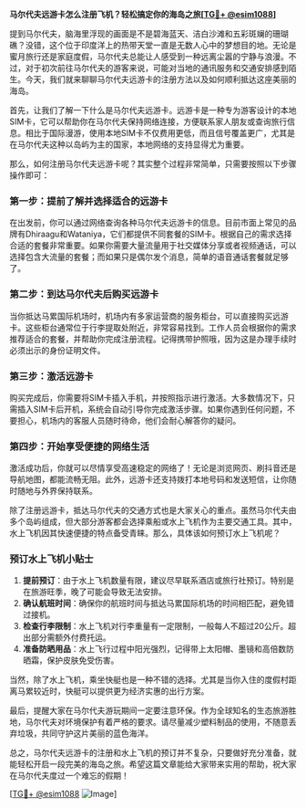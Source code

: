 **马尔代夫远游卡怎么注册飞机？轻松搞定你的海岛之旅[[TG💪+ @esim1088](https://t.me/s/esim1088)]**

提到马尔代夫，脑海里浮现的画面是不是碧海蓝天、洁白沙滩和五彩斑斓的珊瑚礁？没错，这个位于印度洋上的热带天堂一直是无数人心中的梦想目的地。无论是蜜月旅行还是家庭度假，马尔代夫总能让人感受到一种远离尘嚣的宁静与浪漫。不过，对于初次前往马尔代夫的游客来说，可能对当地的通讯服务和交通安排感到陌生。今天，我们就来聊聊马尔代夫远游卡的注册方法以及如何顺利抵达这座美丽的海岛。

首先，让我们了解一下什么是马尔代夫远游卡。远游卡是一种专为游客设计的本地SIM卡，它可以帮助你在马尔代夫保持网络连接，方便联系家人朋友或查询旅行信息。相比于国际漫游，使用本地SIM卡不仅费用更低，而且信号覆盖更广，尤其是在马尔代夫这种以岛屿为主的国家，本地网络的支持显得尤为重要。

那么，如何注册马尔代夫远游卡呢？其实整个过程非常简单，只需要按照以下步骤操作即可：

### **第一步：提前了解并选择适合的远游卡**
在出发前，你可以通过网络查询各种马尔代夫远游卡的信息。目前市面上常见的品牌有Dhiraagu和Wataniya，它们都提供不同套餐的SIM卡。根据自己的需求选择合适的套餐非常重要。如果你需要大量流量用于社交媒体分享或者视频通话，可以选择包含大流量的套餐；而如果只是偶尔发个消息，简单的语音通话套餐就足够了。

### **第二步：到达马尔代夫后购买远游卡**
当你抵达马累国际机场时，机场内有多家运营商的服务柜台，可以直接购买远游卡。这些柜台通常位于行李提取处附近，非常容易找到。工作人员会根据你的需求推荐适合的套餐，并帮助你完成注册流程。记得携带护照哦，因为这是办理手续时必须出示的身份证明文件。

### **第三步：激活远游卡**
购买完成后，你需要将SIM卡插入手机，并按照指示进行激活。大多数情况下，只需插入SIM卡后开机，系统会自动引导你完成激活步骤。如果你遇到任何问题，不要担心，机场内的客服人员随时待命，他们会耐心解答你的疑问。

### **第四步：开始享受便捷的网络生活**
激活成功后，你就可以尽情享受高速稳定的网络了！无论是浏览网页、刷抖音还是导航地图，都能流畅无阻。此外，远游卡还支持拨打本地号码和发送短信，让你随时随地与外界保持联系。

除了注册远游卡，抵达马尔代夫的交通方式也是大家关心的重点。虽然马尔代夫由多个岛屿组成，但大部分游客都会选择乘船或水上飞机作为主要交通工具。其中，水上飞机因其快速便捷的特点备受青睐。那么，具体该如何预订水上飞机呢？

### **预订水上飞机小贴士**
1. **提前预订**：由于水上飞机数量有限，建议尽早联系酒店或旅行社预订。特别是在旅游旺季，晚了可能会导致无法安排。
2. **确认航班时间**：确保你的航班时间与抵达马累国际机场的时间相匹配，避免错过接机。
3. **检查行李限制**：水上飞机对行李重量有一定限制，一般每人不超过20公斤。超出部分需额外付费托运。
4. **准备防晒用品**：水上飞行过程中阳光强烈，记得带上太阳帽、墨镜和高倍数防晒霜，保护皮肤免受伤害。

当然，除了水上飞机，乘坐快艇也是一种不错的选择。尤其是当你入住的度假村距离马累较近时，快艇可以提供更为经济实惠的出行方案。

最后，提醒大家在马尔代夫游玩期间一定要注意环保。作为全球知名的生态旅游胜地，马尔代夫对环境保护有着严格的要求。请尽量减少塑料制品的使用，不随意丢弃垃圾，共同守护这片美丽的蓝色海洋。

总之，马尔代夫远游卡的注册和水上飞机的预订并不复杂，只要做好充分准备，就能轻松开启一段完美的海岛之旅。希望这篇文章能给大家带来实用的帮助，祝大家在马尔代夫度过一个难忘的假期！

[[TG💪+ @esim1088](https://t.me/s/esim1088) ![Image](https://i.postimg.cc/4NQfJmqS/Snipaste-2025-05-13-00-14-12.png)]